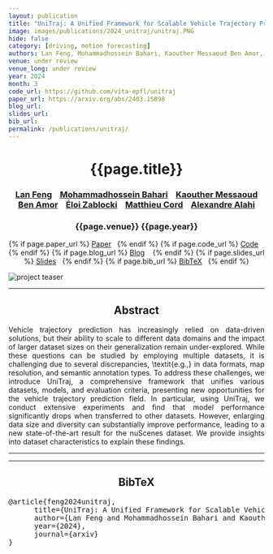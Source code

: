 ```yaml
---
layout: publication
title: "UniTraj: A Unified Framework for Scalable Vehicle Trajectory Prediction" 
image: images/publications/2024_unitraj/unitraj.PNG
hide: false
category: [driving, motion forecasting]
authors: Lan Feng, Mohammadhossein Bahari, Kaouther Messaoud Ben Amor, Éloi Zablocki, Matthieu Cord, Alexandre Alahi
venue: under review
venue_long: under review
year: 2024
month: 3
code_url: https://github.com/vita-epfl/unitraj
paper_url: https://arxiv.org/abs/2403.15098
blog_url: 
slides_url: 
bib_url: 
permalink: /publications/unitraj/
---
```


<h1 align="center"> {{page.title}} </h1>
<!-- Simple call of authors -->
<!-- <h3 align="center"> {{page.authors}} </h3> -->
<!-- Alternatively you can add links to author pages -->
<h3 align="center"> <a href="https://alan-lanfeng.github.io/">Lan Feng</a> &nbsp;&nbsp; <a href="https://mohammadhossein-bahari.github.io/">Mohammadhossein Bahari</a> &nbsp;&nbsp; <a href="https://scholar.google.com/citations?user=X0teZIAAAAAJ">Kaouther Messaoud Ben Amor</a> &nbsp;&nbsp; <a href="https://scholar.google.fr/citations?user=dOkbUmEAAAAJ">Éloi Zablocki</a> &nbsp;&nbsp; <a href="https://cord.isir.upmc.fr/">Matthieu Cord</a> &nbsp;&nbsp; <a href="https://people.epfl.ch/alexandre.alahi">Alexandre Alahi</a></h3>


<h3 align="center"> {{page.venue}} {{page.year}} </h3>

<div align="center">
  <p>
    {% if page.paper_url %}
    <a href="{{ page.paper_url }}"><i class="far fa-file-pdf"></i> Paper</a>&nbsp;&nbsp;
    {% endif %}
    {% if page.code_url %}
    <a href="{{ page.code_url }}"><i class="fab fa-github"></i> Code</a> &nbsp;&nbsp;
    {% endif %}
    {% if page.blog_url %}
    <a href="{{ page.blog_url }}"><i class="fab fa-blogger"></i> Blog</a> &nbsp;&nbsp;
    {% endif %}
    {% if page.slides_url %}
    <a href="{{ page.slides_url }}"><i class="far fa-file-pdf"></i> Slides</a>&nbsp;&nbsp;
    {% endif %}
    {% if page.bib_url %}
    <a href="{{ page.bib_url}}"><i class="far fa-file-alt"></i> BibTeX</a>&nbsp;&nbsp;
    {% endif %}
  </p>
</div>


<div class="publication-teaser">
    <img src="../../{{ page.image }}" alt="project teaser"/>
</div>


<hr>

<h2  align="center"> Abstract</h2>

<p align="justify">Vehicle trajectory prediction has increasingly relied on data-driven solutions, but their ability to scale to different data domains and the impact of larger dataset sizes on their generalization remain under-explored. While these questions can be studied by employing multiple datasets, it is challenging due to several discrepancies, \textit{e.g.,} in data formats, map resolution, and semantic annotation types. To address these challenges, we introduce UniTraj, a comprehensive framework that unifies various datasets, models, and evaluation criteria, presenting new opportunities for the vehicle trajectory prediction field. In particular, using UniTraj, we conduct extensive experiments and find that model performance significantly drops when transferred to other datasets. However, enlarging data size and diversity can substantially improve performance, leading to a new state-of-the-art result for the nuScenes dataset. We provide insights into dataset characteristics to explain these findings.</p>

<hr>
<hr>

<h2  align="center">BibTeX</h2>
<left>
  <pre class="bibtex-box">
@article{feng2024unitraj,
      title={UniTraj: A Unified Framework for Scalable Vehicle Trajectory Prediction},
      author={Lan Feng and Mohammadhossein Bahari and Kaouther Messaoud Ben Amor and {\'{E}}loi Zablocki and Matthieu Cord and Alexandre Alahi},
      year={2024},
      journal={arxiv}
}
</pre>
</left>

<br>

